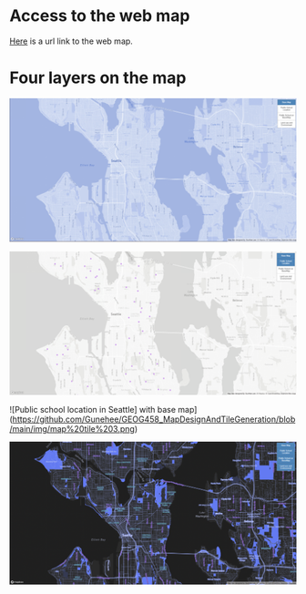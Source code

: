 # Access to the web map

[Here](http://127.0.0.1:5500/index.html) is a url link to the web map.

# Four layers on the map 

![Base map](https://github.com/Gunehee/GEOG458_MapDesignAndTileGeneration/blob/main/img/map%20tile%201.png)

![Public school location in Seattle](https://github.com/Gunehee/GEOG458_MapDesignAndTileGeneration/blob/main/img/map%20tile%202.png)

![Public school location in Seattle] with base map](https://github.com/Gunehee/GEOG458_MapDesignAndTileGeneration/blob/main/img/map%20tile%203.png)

![Theme of land use and environment in Seattle](https://github.com/Gunehee/GEOG458_MapDesignAndTileGeneration/blob/main/img/map%20tile%204.png)